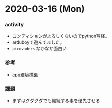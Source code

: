 # 2020-03-16 (Mon)

### activity
 * コンディションがよろしくないのでpython写経。
 * arduboyで遊んでました。
 * `picovaders` なかなか面白い

### 参考
 * [cpp環境構築](https://qiita.com/kai_kou/items/e8c31d2c8bc4e3b52875)

### 課題
 * まずはグダグダでも継続する事を優先させる
